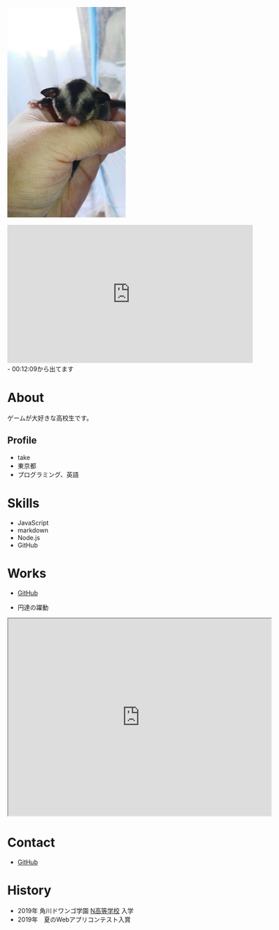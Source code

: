 ![プロフィール画像](フクモモベビー.jpg)

<iframe width="560" height="315" src="https://www.youtube.com/embed/NVxAaPSSnHQ" frameborder="0" allow="accelerometer; autoplay; encrypted-media; gyroscope; picture-in-picture" allowfullscreen></iframe>
- 00:12:09から出てます

# About
ゲームが大好きな高校生です。

## Profile
- take
- 東京都
- プログラミング、英語

# Skills
- JavaScript
- markdown
- Node.js 
- GitHub

# Works
- [GitHub](http://takeharu7.github.io)

- 円達の躍動
<iframe src="https://www.openprocessing.org/sketch/825183/embed/" width="600" height="450"></iframe>

# Contact
- [GitHub](http://takeharu7.github.io)

# History
- 2019年 角川ドワンゴ学園 [N高等学校](URL) 入学
- 2019年　夏のWebアプリコンテスト入賞
